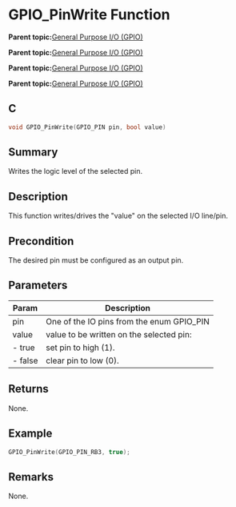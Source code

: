 # GPIO\_PinWrite Function

**Parent topic:**[General Purpose I/O \(GPIO\)](GUID-58CDC504-B3EF-44BF-BCCB-7FB20301BF73.md)

**Parent topic:**[General Purpose I/O \(GPIO\)](GUID-11B32F22-DEE1-4458-B547-5C80FDD743FA.md)

**Parent topic:**[General Purpose I/O \(GPIO\)](GUID-FA913A9D-5DA8-49D8-878C-21D79AE2F4BC.md)

**Parent topic:**[General Purpose I/O \(GPIO\)](GUID-24D8C0D2-04AF-4FE8-9AAB-D175C60FD3B8.md)

## C

```c
void GPIO_PinWrite(GPIO_PIN pin, bool value)
```

## Summary

Writes the logic level of the selected pin.

## Description

This function writes/drives the "value" on the selected I/O line/pin.

## Precondition

The desired pin must be configured as an output pin.

## Parameters

|Param|Description|
|-----|-----------|
|pin|One of the IO pins from the enum GPIO\_PIN|
|value|value to be written on the selected pin:|
|- true|set pin to high \(1\).|
|- false|clear pin to low \(0\).|

## Returns

None.

## Example

```c
GPIO_PinWrite(GPIO_PIN_RB3, true);
```

## Remarks

None.


